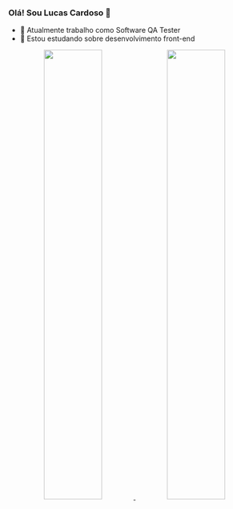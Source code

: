 ### Olá! Sou Lucas Cardoso 👋

- 🔭 Atualmente trabalho como Software QA Tester
- 🌱 Estou estudando sobre desenvolvimento front-end

<div align="center">
  <a href="https://github.com/LucasCardoso99">
  <img width="48%" src="https://github-readme-stats.vercel.app/api?username=LucasCardoso99&show_icons=true&theme=dark&include_all_commits=true&count_private=true"/>
  <img width="48%" src="https://github-readme-stats.vercel.app/api/top-langs/?username=LucasCardoso99&layout=compact&langs_count=7&theme=dark"/>
</div>
